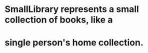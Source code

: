 # SmallLibrary represents a small collection of books, like a
#    single person's home collection.
